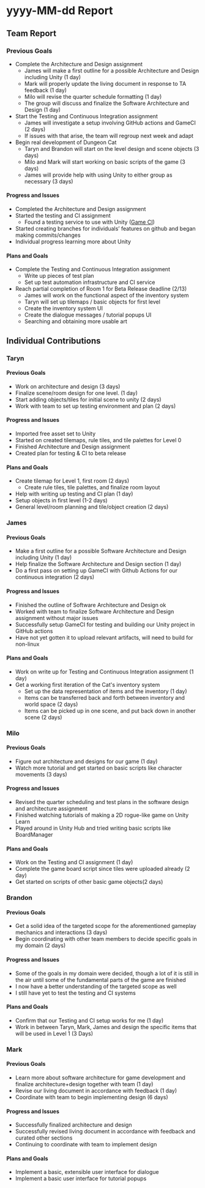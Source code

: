 # yyyy-MM-dd Report

## Team Report

### Previous Goals

- Complete the Architecture and Design assignment
  - James will make a first outline for a possible Architecture and Design including Unity (1 day)
  - Mark will properly update the living document in response to TA feedback (1 day)
  - Milo will revise the quarter schedule formatting (1 day)
  - The group will discuss and finalize the Software Architecture and Design (1 day)
- Start the Testing and Continuous Integration assignment
  - James will investigate a setup involving GitHub actions and GameCI (2 days)
  - If issues with that arise, the team will regroup next week and adapt
- Begin real development of Dungeon Cat
  - Taryn and Brandon will start on the level design and scene objects (3 days)
  - Milo and Mark will start working on basic scripts of the game (3 days)
  - James will provide help with using Unity to either group as necessary (3 days)

#### Progress and Issues

- Completed the Architecture and Design assignment
- Started the testing and CI assignment
  - Found a testing service to use with Unity ([Game CI](https://game.ci/docs/github/test-runner/))
- Started creating branches for individuals’ features on github and began making commits/changes
- Individual progress learning more about Unity

#### Plans and Goals

- Complete the Testing and Continuous Integration assignment
  - Write up pieces of test plan
  - Set up test automation infrastructure and CI service
- Reach partial completion of Room 1 for Beta Release deadline (2/13)
  - James will work on the functional aspect of the inventory system
  - Taryn will set up tilemaps / basic objects for first level
  - Create the inventory system UI
  - Create the dialogue messages / tutorial popups UI
  - Searching and obtaining more usable art

## Individual Contributions

### Taryn

#### Previous Goals

- Work on architecture and design (3 days)
- Finalize scene/room design for one level. (1 day)
- Start adding objects/tiles for initial scene to unity (2 days)
- Work with team to set up testing environment and plan (2 days)

#### Progress and Issues

- Imported free asset set to Unity
- Started on created tilemaps, rule tiles, and tile palettes for Level 0
- Finished Architecture and Design assignment
- Created plan for testing & CI to beta release

#### Plans and Goals

- Create tilemap for Level 1, first room (2 days)
  - Create rule tiles, tile palettes, and finalize room layout
- Help with writing up testing and CI plan (1 day)
- Setup objects in first level (1-2 days)
- General level/room planning and tile/object creation (2 days)


### James

#### Previous Goals

- Make a first outline for a possible Software Architecture and Design including Unity (1 day)
- Help finalize the Software Architecture and Design section (1 day)
- Do a first pass on setting up GameCI with Github Actions for our continuous integration (2 days)

#### Progress and Issues

- Finished the outline of Software Architecture and Design ok
- Worked with team to finalize Software Architecture and Design assignment without major issues
- Successfully setup GameCI for testing and building our Unity project in GitHub actions
- Have not yet gotten it to upload relevant artifacts, will need to build for non-linux

#### Plans and Goals

- Work on write up for Testing and Continuous Integration assignment (1 day)
- Get a working first iteration of the Cat's inventory system
  - Set up the data representation of items and the inventory (1 day)
  - Items can be transferred back and forth between inventory and world space (2 days)
  - Items can be picked up in one scene, and put back down in another scene (2 days)


### Milo

#### Previous Goals

- Figure out architecture and designs for our game (1 day)
- Watch more tutorial and get started on basic scripts like character movements (3 days)

#### Progress and Issues

- Revised the quarter scheduling and test plans in the software design and architecture assignment
- Finished watching tutorials of making a 2D rogue-like game on Unity Learn
- Played around in Unity Hub and tried writing basic scripts like BoardManager

#### Plans and Goals

- Work on the Testing and CI assignment (1 day)
- Complete the game board script since tiles were uploaded already (2 day)
- Get started on scripts of other basic game objects(2 days)


### Brandon

#### Previous Goals

- Get a solid idea of the targeted scope for the aforementioned gameplay mechanics and interactions (3 days)
- Begin coordinating with other team members to decide specific goals in my domain (2 days)

#### Progress and Issues

- Some of the goals in my domain were decided, though a lot of it is still in the air until some of the fundamental parts of the game are finished
- I now have a better understanding of the targeted scope as well
- I still have yet to test the testing and CI systems

#### Plans and Goals

- Confirm that our Testing and CI setup works for me (1 day)
- Work in between Taryn, Mark, James and design the specific items that will be used in Level 1 (3 Days)

### Mark

#### Previous Goals

- Learn more about software architecture for game development and finalize architecture+design together with team (1 day)
- Revise our living document in accordance with feedback (1 day)
- Coordinate with team to begin implementing design (6 days)

#### Progress and Issues

- Successfully finalized architecture and design
- Successfully revised living document in accordance with feedback and curated other sections
- Continuing to coordinate with team to implement design

#### Plans and Goals

- Implement a basic, extensible user interface for dialogue
- Implement a basic user interface for tutorial popups
